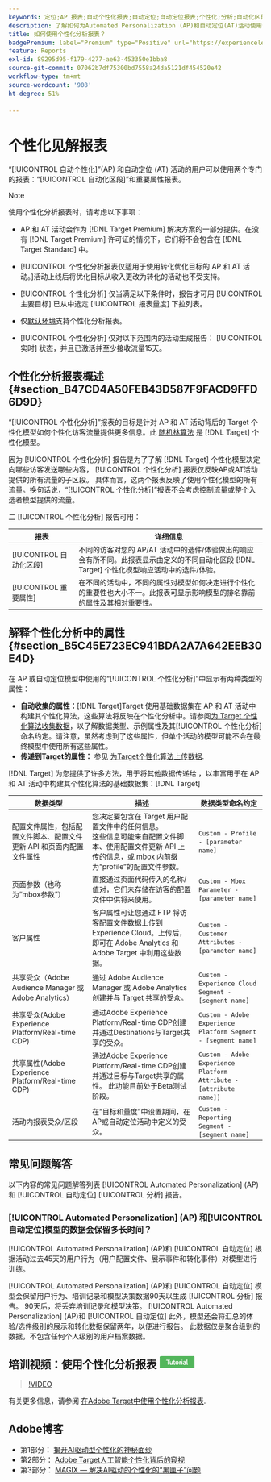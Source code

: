 ```yaml
---
keywords: 定位;AP 报表;自动个性化报表;自动定位;自动定位报表;个性化;分析;自动化区段;常见问题解答;常见问题解答;重要属性
description: 了解如何为Automated Personalization (AP)和自动定位(AT)活动使用专用报表 — 自动化区段和重要属性。
title: 如何使用个性化分析报表？
badgePremium: label="Premium" type="Positive" url="https://experienceleague.adobe.com/docs/target/using/introduction/intro.html?lang=en#premium newtab=true" tooltip="See what's included in Target Premium."
feature: Reports
exl-id: 89295d95-f179-4277-ae63-453350e1bba8
source-git-commit: 07062b7df75300bd7558a24da5121df454520e42
workflow-type: tm+mt
source-wordcount: '908'
ht-degree: 51%

---
```


# 个性化见解报表

“[!UICONTROL 自动个性化]”(AP) 和自动定位 (AT) 活动的用户可以使用两个专门的报表：“[!UICONTROL 自动化区段]”和重要属性报表。

>[!NOTE]
>
>使用个性化分析报表时，请考虑以下事项：
>
>* AP 和 AT 活动会作为 [!DNL Target Premium] 解决方案的一部分提供。在没有 [!DNL Target Premium] 许可证的情况下，它们将不会包含在 [!DNL Target Standard] 中。
>
>* [!UICONTROL 个性化分析报表仅适用于使用转化优化目标的 AP 和 AT 活动。]活动上线后将优化目标从收入更改为转化的活动也不受支持。
>
>* [!UICONTROL 个性化分析] 仅当满足以下条件时，报告才可用 [!UICONTROL 主要目标] 已从中选定 [!UICONTROL 报表量度] 下拉列表。
>
>* 仅[默认环境](/help/main/administrating-target/hosts.md)支持个性化分析报表。
>
>* [!UICONTROL 个性化分析] 仅对以下范围内的活动生成报告： [!UICONTROL 实时] 状态，并且已激活并至少接收流量15天。


## 个性化分析报表概述 {#section_B47CD4A50FEB43D587F9FACD9FFD6D9D}

“[!UICONTROL 个性化分析]”报表的目标是针对 AP 和 AT 活动背后的 Target 个性化模型如何个性化访客流量提供更多信息。此 [随机林算法](/help/main/c-activities/t-automated-personalization/algo-random-forest.md) 是 [!DNL Target] 个性化模型。

因为 [!UICONTROL 个性化分析] 报告是为了了解 [!DNL Target] 个性化模型决定向哪些访客发送哪些内容， [!UICONTROL 个性化分析] 报表仅反映AP或AT活动提供的所有流量的子区段。 具体而言，这两个报表反映了使用个性化模型的所有流量。换句话说，“[!UICONTROL 个性化分析]”报表不会考虑控制流量或整个入选者模型提供的流量。

二 [!UICONTROL 个性化分析] 报告可用：

| 报表 | 详细信息 |
|--- |--- |
| [!UICONTROL 自动化区段] | 不同的访客对您的 AP/AT 活动中的选件/体验做出的响应会有所不同。此报表显示由定义的不同自动化区段 [!DNL Target] 个性化模型响应活动中的选件/体验。 |
| [!UICONTROL 重要属性] | 在不同的活动中，不同的属性对模型如何决定进行个性化的重要性也大小不一。此报表可显示影响模型的排名靠前的属性及其相对重要性。 |

## 解释个性化分析中的属性 {#section_B5C45E723EC941BDA2A7A642EEB30E4D}

在 AP 或自动定位模型中使用的“[!UICONTROL 个性化分析]”中显示有两种类型的属性：

* **自动收集的属性：**[!DNL Target]Target 使用基础数据集在 AP 和 AT 活动中构建其个性化算法，这些算法将反映在个性化分析中。请参阅[为 Target 个性化算法收集数据](/help/main/c-activities/t-automated-personalization/ap-data.md)，以了解数据类型、示例属性及其[!UICONTROL 个性化分析]命名约定。请注意，虽然考虑到了这些属性，但单个活动的模型可能不会在最终模型中使用所有这些属性。
* **传递到Target的属性：** 参见 [为Target个性化算法上传数据](/help/main/c-activities/t-automated-personalization/uploading-data-for-the-target-personalization-algorithms.md).

[!DNL Target] 为您提供了许多方法，用于将其他数据传递给 ，以丰富用于在 AP 和 AT 活动中构建其个性化算法的基础数据集：[!DNL Target]

| 数据类型 | 描述 | 数据类型命名约定 |
|--- |--- |--- |
| 配置文件属性，包括配置文件脚本、配置文件更新 API 和页面内配置文件属性 | 您决定要包含在 Target 用户配置文件中的任何信息。<br>这些信息可能来自配置文件脚本、使用配置文件更新 API 上传的信息，或 mbox 内前缀为“profile”的配置文件参数。 | `Custom - Profile - [parameter name]` |
| 页面参数（也称为“mbox参数”） | 直接通过页面代码传入的名称/值对，它们未存储在访客的配置文件中供将来使用。 | `Custom - Mbox Parameter - [parameter name]` |
| 客户属性 | 客户属性可让您通过 FTP 将访客配置文件数据上传到 Experience Cloud。上传后，即可在 Adobe Analytics 和 Adobe Target 中利用这些数据。 | `Custom - Customer Attributes - [parameter name]` |
| 共享受众（Adobe Audience Manager 或 Adobe Analytics） | 通过 Adobe Audience Manager 或 Adobe Analytics 创建并与 Target 共享的受众。 | `Custom - Experience Cloud Segment - [segment name]` |
| 共享受众(Adobe Experience Platform/Real-time CDP) | 通过Adobe Experience Platform/Real-time CDP创建并通过Destinations与Target共享的受众。 | `Custom - Adobe Experience Platform Segment - [segment name]` |
| 共享属性(Adobe Experience Platform/Real-time CDP) | 通过Adobe Experience Platform/Real-time CDP创建并通过目标与Target共享的属性。 此功能目前处于Beta测试阶段。 | `Custom - Adobe Experience Platform Attribute - [attribute name]]` |
| 活动内报表受众/区段 | 在“目标和量度”中设置期间，在AP或自动定位活动中定义的受众。 | `Custom - Reporting Segment - [segment name]` |

## 常见问题解答

以下内容的常见问题解答列表 [!UICONTROL Automated Personalization] (AP)和 [!UICONTROL 自动定位] [!UICONTROL 分析] 报告。

### [!UICONTROL Automated Personalization] (AP) 和[!UICONTROL 自动定位]模型的数据会保留多长时间？

[!UICONTROL Automated Personalization] (AP)和 [!UICONTROL 自动定位] 根据活动过去45天的用户行为（用户配置文件、展示事件和转化事件）对模型进行训练。

[!UICONTROL Automated Personalization] (AP)和 [!UICONTROL 自动定位] 模型会保留用户行为、培训记录和模型决策数据90天以生成 [!UICONTROL 分析] 报告。 90天后，将丢弃培训记录和模型决策。 [!UICONTROL Automated Personalization] (AP)和 [!UICONTROL 自动定位] 此外，模型还会将汇总的体验/选件级别的展示和转化数据保留两年，以便进行报告。 此数据仅是聚合级别的数据，不包含任何个人级别的用户档案数据。

## 培训视频：使用个性化分析报表 ![教程徽章](/help/main/assets/tutorial.png)

>[!VIDEO](https://video.tv.adobe.com/v/25601/)

有关更多信息，请参阅 [在Adobe Target中使用个性化分析报表](https://helpx.adobe.com/target/kt/using/personalization-insights-report-feature-video-use.html).

## Adobe博客

* 第1部分： [揭开AI驱动型个性化的神秘面纱](https://theblog.adobe.com/taking-mystery-magic-ai-driven-personalization-part-1/)
* 第2部分： [Adobe Target人工智能个性化背后的窥视](https://theblog.adobe.com/a-peek-behind-the-curtain-of-ai-for-personalization-in-adobe-target/)
* 第3部分： [MAGIX — 解决AI驱动的个性化的“黑匣子”问题](https://theblog.adobe.com/magix-the-solution-to-the-black-box-issue-of-ai-driven-personalization/)
